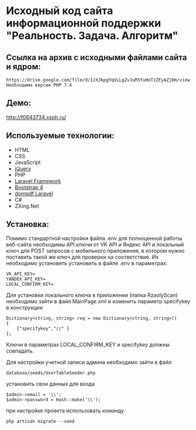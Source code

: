 
# Исходный код сайта информационной поддержки "Реальность. Задача. Алгоритм"

## Ссылка на архив с исходными файлами сайта и ядром:
    https://drive.google.com/file/d/1zXJkpgYqVLLgZvJuR5YuHoTzZFyAZjDm/view
    Необходима версия PHP 7.4
    
## Демо:
http://f0643734.xsph.ru/

## Используемые технологии:

- HTML
- CSS
- JavaScript
- [jQuery](https://jquery.com/)
- PHP
- [Laravel Framework](https://laravel.com/)
- [Bootstrap 4](https://getbootstrap.com/)
- [dompdf Laravel](https://github.com/barryvdh/laravel-dompdf)
- C#
- ZXing.Net


## Установка:

Помимо стандартной настройки файла .env для полноценной работы веб-сайта необходимы API ключи от VK API и Яндекс API и локальный ключ для POST запросов с мобильного приложения, в котором нужно поставить такой же ключ для проверки на соответствие. Их необходимо установить установить в файле .env в параметрах:

    VK_API_KEY=
    YANDEX_API_KEY=
    LOCAL_CONFIRM_KEY=

Для установки локального ключа в приложении (папка RzaolyScan) необходимо зайти в файл MainPage.xml и изменить параметр specifykey в конструкции

    Dictionary<string, string> req = new Dictionary<string, string>()
    {
        {"specifykey","//" }
    };

Ключи в параметрах LOCAL_CONFIRM_KEY и specifykey должны совпадать.

Для настройки учетной записи админа необходимо зайти в файл

    database/seeds/UserTableSeeder.php

установить свои данных для входа

    $admin->email = '\\';
    $admin->password = Hash::make('\\');

при настройке проекта использовать команду

    php artisan migrate --seed
